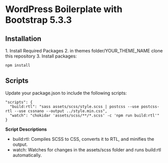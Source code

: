 # WordPress Boilerplate with Bootstrap 5.3.3

## Installation

1\. Install Required Packages
2\. in themes folder/YOUR_THEME_NAME clone this repository
3\. Install packages:
```console
npm install
```

## Scripts

Update your package.json to include the following scripts:

```console
"scripts": {
  "build:rtl": "sass assets/scss/style.scss | postcss --use postcss-rtl --use cssnano --output ../style.min.css",
  "watch": "chokidar 'assets/scss/**/*.scss' -c 'npm run build:rtl'"
}
```

**Script Descriptions**

- build:rtl: Compiles SCSS to CSS, converts it to RTL, and minifies the output.
- watch: Watches for changes in the assets/scss folder and runs build:rtl automatically.